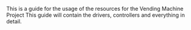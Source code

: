 This is a guide for the usage of the resources for the Vending Machine Project
This guide will contain the drivers, controllers and everything in detail. 
